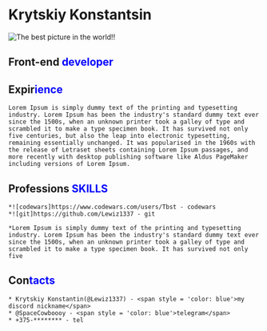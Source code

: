 # Krytskiy Konstantsin
![The best picture in the world!!](https://papik.pro/uploads/posts/2022-08/thumbs/1661452902_37-papik-pro-p-livsi-stikeri-png-43.jpg)
## Front-end <span style = 'color: blue'>developer</span>
## Expir<span style = 'color: blue'>ience</span>

    Lorem Ipsum is simply dummy text of the printing and typesetting industry. Lorem Ipsum has been the industry's standard dummy text ever since the 1500s, when an unknown printer took a galley of type and scrambled it to make a type specimen book. It has survived not only five centuries, but also the leap into electronic typesetting, remaining essentially unchanged. It was popularised in the 1960s with the release of Letraset sheets containing Lorem Ipsum passages, and more recently with desktop publishing software like Aldus PageMaker including versions of Lorem Ipsum.

## Professions <span style = 'color: blue'>SKILLS</span>

    *![codewars]https://www.codewars.com/users/Tbst - codewars
    *![git]https://github.com/Lewiz1337 - git

    *Lorem Ipsum is simply dummy text of the printing and typesetting industry. Lorem Ipsum has been the industry's standard dummy text ever since the 1500s, when an unknown printer took a galley of type and scrambled it to make a type specimen book. It has survived not only five 

## Con<span style = 'color: blue'>tacts</span>

    * Krytskiy Konstantin(@Lewiz1337) - <span style = 'color: blue'>my discord nickname</span>
    * @SpaceCowboooy - <span style = 'color: blue'>telegram</span>
    * +375-******** - tel